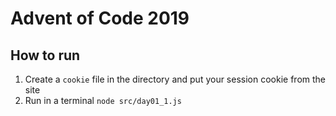 # Advent of Code 2019

## How to run
1. Create a `cookie` file in the directory and put your session cookie from the site
2. Run in a terminal `node src/day01_1.js`